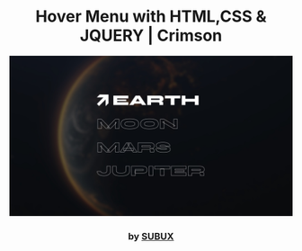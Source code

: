 <div align="center">

# Hover Menu with HTML,CSS & JQUERY | Crimson

<img src="admin/base.png">

### by <a href="https://github.com/python019">SUBUX</a>

</div>